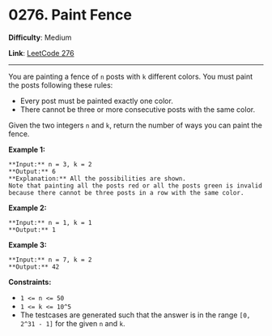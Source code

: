 # 0276. Paint Fence

**Difficulty**: Medium

**Link**: [LeetCode 276](https://leetcode.com/problems/paint-fence/)

---

You are painting a fence of `n` posts with `k` different colors. You must paint the posts following these rules:

- Every post must be painted exactly one color.
- There cannot be three or more consecutive posts with the same color.

Given the two integers `n` and `k`, return the number of ways you can paint the fence.

**Example 1:**

    **Input:** n = 3, k = 2
    **Output:** 6
    **Explanation:** All the possibilities are shown.
    Note that painting all the posts red or all the posts green is invalid because there cannot be three posts in a row with the same color.

**Example 2:**

    **Input:** n = 1, k = 1
    **Output:** 1

**Example 3:**

    **Input:** n = 7, k = 2
    **Output:** 42

**Constraints:**

- `1 <= n <= 50`
- `1 <= k <= 10^5`
- The testcases are generated such that the answer is in the range `[0, 2^31 - 1]` for the given `n` and `k`.
